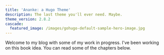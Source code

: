 ```yaml
---
title: 'Ananke: a Hugo Theme'
description: The last theme you'll ever need. Maybe.
theme_version: 2.8.2
cascade:
  featured_image: /images/gohugo-default-sample-hero-image.jpg
---
```

Welcome to my blog with some of my work in progress. I've been working on this book idea. You can read some of the chapters below.